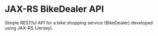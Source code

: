 # JAX-RS BikeDealer API

Simple RESTful API for a bike shopping service (BikeDealer) developed using JAX-RS (Jersey).
